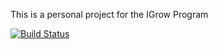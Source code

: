 This is a personal project for the IGrow Program

[![Build Status](http://afdb-79-117-38-222.ngrok.io/buildStatus/icon?job=fleetserv-multibranch-pipeline%2Fmaster)](http://172.17.0.2:8080/job/fleetserv-multibranch-pipeline/job/master/)
